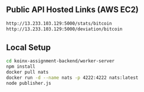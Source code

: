 ## Public API Hosted Links (AWS EC2)
```bash
http://13.233.103.129:5000/stats/bitcoin
http://13.233.103.129:5000/deviation/bitcoin
```

## Local Setup 
```bash
cd koinx-assignment-backend/worker-server
npm install
docker pull nats
docker run -d --name nats -p 4222:4222 nats:latest
node publisher.js
```
